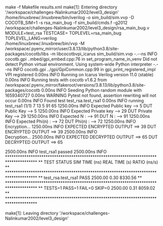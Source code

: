 make -f Makefile results.xml
make[1]: Entering directory '/workspace/challenges-Nalinkumar2002/level3_design'
/home/linuxbrew/.linuxbrew/bin/iverilog -o sim_build/sim.vvp -D COCOTB_SIM=1 -s rsa_main_bug    -f sim_build/cmds.f -g2012   /workspace/challenges-Nalinkumar2002/level3_design/rsa_main_bug.v     
MODULE=test_rsa     TESTCASE= TOPLEVEL=rsa_main_bug    TOPLEVEL_LANG=verilog \
         /home/linuxbrew/.linuxbrew/bin/vvp -M /workspace/.pyenv_mirror/user/3.8.13/lib/python3.8/site-packages/cocotb/libs -m libcocotbvpi_icarus   sim_build/sim.vvp 
     -.--ns INFO     cocotb.gpi                         ..mbed/gpi_embed.cpp:76   in set_program_name_in_venv        Did not detect Python virtual environment. Using system-wide Python interpreter
     -.--ns INFO     cocotb.gpi                         ../gpi/GpiCommon.cpp:99   in gpi_print_registered_impl       VPI registered
     0.00ns INFO     Running on Icarus Verilog version 11.0 (stable)
     0.00ns INFO     Running tests with cocotb v1.6.2 from /workspace/.pyenv_mirror/fakeroot/versions/3.8.13/lib/python3.8/site-packages/cocotb
     0.00ns INFO     Seeding Python random module with 1659340727
     0.00ns WARNING  Pytest not found, assertion rewriting will not occur
     0.00ns INFO     Found test test_rsa.test_rsa1
     0.00ns INFO     running test_rsa1 (1/1)
7 13
5 91 65
  1250.00ns INFO     Expected Public key --> 5  DUT Public Key --> 5
  1250.00ns INFO     Expected Private key --> 29  DUT Private Key --> 29
  1250.00ns INFO     Expected N : --> 91  DUT N : --> 91
  1250.00ns INFO     Expected Phi(n) : --> 72  DUT Phi(n) : --> 72
  1250.00ns INFO     
                     Encryption...
  1250.00ns INFO     EXPECTED ENCRYPTED OUTPUT ==> 39  DUT ENCRYPTED OUTPUT ==> 39 
  2500.00ns INFO     
                     Decryption...
  2500.00ns INFO     EXPECTED DECRYPTED OUTPUT ==> 65  DUT DECRYPTED OUTPUT ==> 65
                      
  2500.00ns INFO     test_rsa1 passed
  2500.00ns INFO     **************************************************************************************
                     ** TEST                          STATUS  SIM TIME (ns)  REAL TIME (s)  RATIO (ns/s) **
                     **************************************************************************************
                     ** test_rsa.test_rsa1             PASS        2500.00           0.30       8330.56  **
                     **************************************************************************************
                     ** TESTS=1 PASS=1 FAIL=0 SKIP=0               2500.00           0.31       8059.02  **
                     **************************************************************************************
                     
make[1]: Leaving directory '/workspace/challenges-Nalinkumar2002/level3_design'
